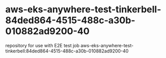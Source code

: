 # aws-eks-anywhere-test-tinkerbell-84ded864-4515-488c-a30b-010882ad9200-40
repository for use with E2E test job aws-eks-anywhere-test-tinkerbell:84ded864-4515-488c-a30b-010882ad9200-40
